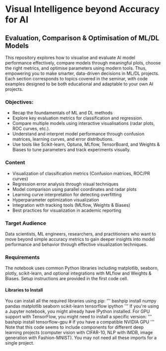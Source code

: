 # Visual Intelligence beyond Accuracy for AI
## Evaluation, Comparison & Optimisation of ML/DL Models
This repository explores how to visualise and evaluate AI model performance effectively, compare models through meaningful plots, choose the right metrics, and optimise parameters using modern tools. Thus, empowering you to make smarter, data-driven decisions in ML/DL projects.
Each section corresponds to topics covered in the seminar, with code examples designed to be both educational and adaptable to your own AI projects.

### Objectives:
  * Recap the foundamentals of ML and DL methods
  * Explore key evaluation metrics for classification and regression.
  * Compare multiple models using interactive visualisations (radar plots, ROC curves, etc.).
  * Understand and interpret model performance through confusion matrices, learning curves, and error distributions.
  * Use tools like Scikit-learn, Optuna, MLflow, TensorBoard, and Weights & Biases to tune parameters and track experiments visually.

### Content
* Visualization of classification metrics (Confusion matrices, ROC/PR curves)
* Regression error analysis through visual techniques
* Model comparison using parallel coordinates and radar plots
* Learning curve interpretation for detecting overfitting
* Hyperparameter optimization visualization
* Integration with tracking tools (MLflow, Weights & Biases)
* Best practices for visualization in academic reporting

### Target Audience
Data scientists, ML engineers, researchers, and practitioners who want to move beyond simple accuracy metrics to gain deeper insights into model performance and behavior through effective visualization techniques.

### Requirements
The notebook uses common Python libraries including matplotlib, seaborn, plotly, scikit-learn, and optional integrations with MLflow and Weights & Biases. Setup instructions are provided in the first code cell.

#### Libraries to Install
You can install all the required libraries using pip:
'''
bashpip install numpy pandas matplotlib seaborn scikit-learn tensorflow ipython
'''
If you're using a Jupyter notebook, you might already have IPython installed. For GPU support with TensorFlow, you might need to install a specific version:
'''
bashpip install tensorflow-gpu  # If you have a compatible NVIDIA GPU
'''
Note that this code seems to include components for different deep learning projects (computer vision with CIFAR-10, NLP with IMDB, image generation with Fashion-MNIST). You may not need all these imports for a single project.
